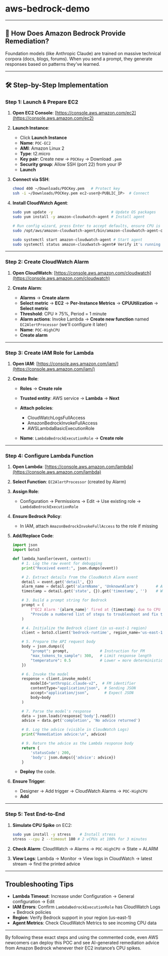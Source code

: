 # aws-bedrock-demo
---

## 🧠 How Does Amazon Bedrock Provide Remediation?

Foundation models (like Anthropic Claude) are trained on massive technical corpora (docs, blogs, forums). When you send a prompt, they generate responses based on patterns they've learned.

---

## 🛠️ Step-by-Step Implementation

### Step 1: Launch & Prepare EC2

1. **Open EC2 Console**: [https://console.aws.amazon.com/ec2](https://console.aws.amazon.com/ec2)
2. **Launch Instance**:

   * Click **Launch Instance**
   * **Name**: `POC-EC2`
   * **AMI**: Amazon Linux 2
   * **Type**: t2.micro
   * **Key pair**: Create new → `POCKey` → Download `.pem`
   * **Security group**: Allow SSH (port 22) from your IP
   * **Launch**
3. **Connect via SSH**:

   ```bash
   chmod 400 ~/Downloads/POCKey.pem   # Protect key
   ssh -i ~/Downloads/POCKey.pem ec2-user@<PUBLIC_IP>  # Connect
   ```
4. **Install CloudWatch Agent**:

   ```bash
   sudo yum update -y                          # Update OS packages
   sudo yum install -y amazon-cloudwatch-agent # Install agent

   # Run config wizard, press Enter to accept defaults, ensure CPU is enabled
   sudo /opt/aws/amazon-cloudwatch-agent/bin/amazon-cloudwatch-agent-config-wizard

   sudo systemctl start amazon-cloudwatch-agent # Start agent
   sudo systemctl status amazon-cloudwatch-agent# Verify it's running
   ```

---

### Step 2: Create CloudWatch Alarm

1. **Open CloudWatch**: [https://console.aws.amazon.com/cloudwatch](https://console.aws.amazon.com/cloudwatch)
2. **Create Alarm**:

   * **Alarms** → **Create alarm**
   * **Select metric** → **EC2** → **Per-Instance Metrics** → **CPUUtilization** → **Select metric**
   * **Threshold**: CPU ≥ 75%, Period = 1 minute
   * **Alarm actions**: Invoke Lambda → **Create new function** named `EC2AlertProcessor` (we'll configure it later)
   * **Name**: `POC-HighCPU`
   * **Create alarm**

---

### Step 3: Create IAM Role for Lambda

1. **Open IAM**: [https://console.aws.amazon.com/iam/](https://console.aws.amazon.com/iam/)
2. **Create Role**:

   * **Roles** → **Create role**
   * **Trusted entity**: AWS service → **Lambda** → **Next**
   * **Attach policies**:

     * CloudWatchLogsFullAccess
     * AmazonBedrockInvokeFullAccess
     * AWSLambdaBasicExecutionRole
   * **Name**: `LambdaBedrockExecutionRole` → **Create role**

---

### Step 4: Configure Lambda Function

1. **Open Lambda**: [https://console.aws.amazon.com/lambda](https://console.aws.amazon.com/lambda)
2. **Select Function**: `EC2AlertProcessor` (created by Alarm)
3. **Assign Role**:

   * Configuration → Permissions → Edit → Use existing role → `LambdaBedrockExecutionRole`
4. **Ensure Bedrock Policy**:

   * In IAM, attach `AmazonBedrockInvokeFullAccess` to the role if missing
5. **Add/Replace Code**:

   ```python
   import json
   import boto3

   def lambda_handler(event, context):
       # 1. Log the raw event for debugging
       print("Received event:", json.dumps(event))

       # 2. Extract details from the CloudWatch Alarm event
       detail = event.get('detail', {})
       alarm_name = detail.get('alarmName', 'UnknownAlarm')        # Alarm name
       timestamp = detail.get('state', {}).get('timestamp', '')    # When alarm fired

       # 3. Build a prompt string for Bedrock
       prompt = (
           f"EC2 Alarm '{alarm_name}' fired at {timestamp} due to CPU >= 75%. "
           "Provide a numbered list of steps to troubleshoot and fix this issue."
       )

       # 4. Initialize the Bedrock client (in us-east-1 region)
       client = boto3.client('bedrock-runtime', region_name='us-east-1')

       # 5. Prepare the API request body
       body = json.dumps({
           "prompt": prompt,              # Instruction for FM
           "max_tokens_to_sample": 300,   # Limit response length
           "temperature": 0.5             # Lower = more deterministic
       })

       # 6. Invoke the model
       response = client.invoke_model(
           modelId="anthropic.claude-v2",  # FM identifier
           contentType="application/json",  # Sending JSON
           accept="application/json",       # Expect JSON
           body=body
       )

       # 7. Parse the model's response
       data = json.loads(response['body'].read())
       advice = data.get('completion', 'No advice returned')

       # 8. Log the advice (visible in CloudWatch Logs)
       print("Remediation advice:\n", advice)

       # 9. Return the advice as the Lambda response body
       return {
           'statusCode': 200,
           'body': json.dumps({'advice': advice})
       }
   ```

   * **Deploy** the code.
6. **Ensure Trigger**:

   * Designer → Add trigger → CloudWatch Alarms → `POC-HighCPU`
   * **Add**

---

### Step 5: Test End-to-End

1. **Simulate CPU Spike** on EC2:

   ```bash
   sudo yum install -y stress    # Install stress
   stress --cpu 2 --timeout 180 # 2 vCPUs at 100% for 3 minutes
   ```
2. **Check Alarm**: CloudWatch → Alarms → `POC-HighCPU` → State = ALARM
3. **View Logs**: Lambda → Monitor → View logs in CloudWatch → latest stream → find the printed advice

---

## Troubleshooting Tips

* **Lambda Timeout**: Increase under Configuration → General configuration → Edit
* **IAM Errors**: Confirm `LambdaBedrockExecutionRole` has CloudWatch Logs + Bedrock policies
* **Region**: Verify Bedrock support in your region (us-east-1)
* **Agent Metrics**: Check CloudWatch Metrics to see incoming CPU data

---

By following these exact steps and using the commented code, even AWS newcomers can deploy this POC and see AI-generated remediation advice from Amazon Bedrock whenever their EC2 instance’s CPU spikes.
